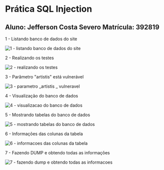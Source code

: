 # Prática SQL Injection 
## Aluno: Jefferson Costa Severo      Matrícula: 392819

1 - Listando banco de dados do site



![1 - listando banco de dados do site](https://user-images.githubusercontent.com/37408502/40586331-2b4c099c-6197-11e8-913e-2b0c20055128.png)

2 - Realizando os testes

![2 - realizando os testes](https://user-images.githubusercontent.com/37408502/40586378-afb976e2-6197-11e8-8288-3a498385bb00.png)

3 - Parâmetro "artistis" está vulnerável

![3 - parametro _artistis _ vulneravel](https://user-images.githubusercontent.com/37408502/40586385-c79d0c6a-6197-11e8-8f72-224be09e1d14.png)


4 - Visualização do banco de dados

![4 - visualizacao do banco de dados](https://user-images.githubusercontent.com/37408502/40586401-fbf2877e-6197-11e8-9224-ba729f1f1ea6.png)

5 - Mostrando tabelas do banco de dados

![5 - mostrando tabelas do banco de dados](https://user-images.githubusercontent.com/37408502/40586411-0dff0686-6198-11e8-951e-830b7e81c433.png)

6 - Informações das colunas da tabela

![6 - informacoes das colunas da tabela](https://user-images.githubusercontent.com/37408502/40586415-204486cc-6198-11e8-893c-eb456890fb4d.png)

7 - Fazendo DUMP e obtendo todas as informações

![7 - fazendo dump e obtendo todas as informacoes](https://user-images.githubusercontent.com/37408502/40586429-3bc2e16e-6198-11e8-9750-c31ad98adc06.png)

